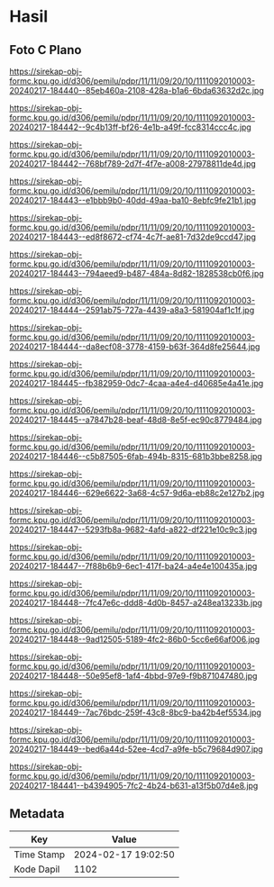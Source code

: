 # Hasil

## Foto C Plano

https://sirekap-obj-formc.kpu.go.id/d306/pemilu/pdpr/11/11/09/20/10/1111092010003-20240217-184440--85eb460a-2108-428a-b1a6-6bda63632d2c.jpg

https://sirekap-obj-formc.kpu.go.id/d306/pemilu/pdpr/11/11/09/20/10/1111092010003-20240217-184442--9c4b13ff-bf26-4e1b-a49f-fcc8314ccc4c.jpg

https://sirekap-obj-formc.kpu.go.id/d306/pemilu/pdpr/11/11/09/20/10/1111092010003-20240217-184442--768bf789-2d7f-4f7e-a008-27978811de4d.jpg

https://sirekap-obj-formc.kpu.go.id/d306/pemilu/pdpr/11/11/09/20/10/1111092010003-20240217-184443--e1bbb9b0-40dd-49aa-ba10-8ebfc9fe21b1.jpg

https://sirekap-obj-formc.kpu.go.id/d306/pemilu/pdpr/11/11/09/20/10/1111092010003-20240217-184443--ed8f8672-cf74-4c7f-ae81-7d32de9ccd47.jpg

https://sirekap-obj-formc.kpu.go.id/d306/pemilu/pdpr/11/11/09/20/10/1111092010003-20240217-184443--794aeed9-b487-484a-8d82-1828538cb0f6.jpg

https://sirekap-obj-formc.kpu.go.id/d306/pemilu/pdpr/11/11/09/20/10/1111092010003-20240217-184444--2591ab75-727a-4439-a8a3-581904af1c1f.jpg

https://sirekap-obj-formc.kpu.go.id/d306/pemilu/pdpr/11/11/09/20/10/1111092010003-20240217-184444--da8ecf08-3778-4159-b63f-364d8fe25644.jpg

https://sirekap-obj-formc.kpu.go.id/d306/pemilu/pdpr/11/11/09/20/10/1111092010003-20240217-184445--fb382959-0dc7-4caa-a4e4-d40685e4a41e.jpg

https://sirekap-obj-formc.kpu.go.id/d306/pemilu/pdpr/11/11/09/20/10/1111092010003-20240217-184445--a7847b28-beaf-48d8-8e5f-ec90c8779484.jpg

https://sirekap-obj-formc.kpu.go.id/d306/pemilu/pdpr/11/11/09/20/10/1111092010003-20240217-184446--c5b87505-6fab-494b-8315-681b3bbe8258.jpg

https://sirekap-obj-formc.kpu.go.id/d306/pemilu/pdpr/11/11/09/20/10/1111092010003-20240217-184446--629e6622-3a68-4c57-9d6a-eb88c2e127b2.jpg

https://sirekap-obj-formc.kpu.go.id/d306/pemilu/pdpr/11/11/09/20/10/1111092010003-20240217-184447--5293fb8a-9682-4afd-a822-df221e10c9c3.jpg

https://sirekap-obj-formc.kpu.go.id/d306/pemilu/pdpr/11/11/09/20/10/1111092010003-20240217-184447--7f88b6b9-6ec1-417f-ba24-a4e4e100435a.jpg

https://sirekap-obj-formc.kpu.go.id/d306/pemilu/pdpr/11/11/09/20/10/1111092010003-20240217-184448--7fc47e6c-ddd8-4d0b-8457-a248ea13233b.jpg

https://sirekap-obj-formc.kpu.go.id/d306/pemilu/pdpr/11/11/09/20/10/1111092010003-20240217-184448--9ad12505-5189-4fc2-86b0-5cc6e66af006.jpg

https://sirekap-obj-formc.kpu.go.id/d306/pemilu/pdpr/11/11/09/20/10/1111092010003-20240217-184448--50e95ef8-1af4-4bbd-97e9-f9b871047480.jpg

https://sirekap-obj-formc.kpu.go.id/d306/pemilu/pdpr/11/11/09/20/10/1111092010003-20240217-184449--7ac76bdc-259f-43c8-8bc9-ba42b4ef5534.jpg

https://sirekap-obj-formc.kpu.go.id/d306/pemilu/pdpr/11/11/09/20/10/1111092010003-20240217-184449--bed6a44d-52ee-4cd7-a9fe-b5c79684d907.jpg

https://sirekap-obj-formc.kpu.go.id/d306/pemilu/pdpr/11/11/09/20/10/1111092010003-20240217-184441--b4394905-7fc2-4b24-b631-a13f5b07d4e8.jpg


## Metadata

| Key        | Value               |
| ---------- | ------------------- |
| Time Stamp | 2024-02-17 19:02:50 |
| Kode Dapil | 1102                |



